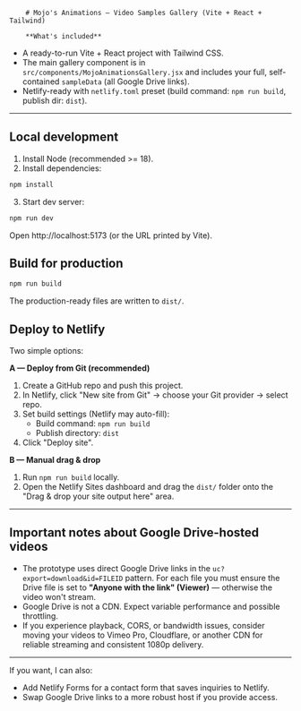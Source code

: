         # Mojo's Animations — Video Samples Gallery (Vite + React + Tailwind)

        **What's included**

- A ready-to-run Vite + React project with Tailwind CSS.
- The main gallery component is in `src/components/MojoAnimationsGallery.jsx` and includes your full, self-contained `sampleData` (all Google Drive links).
- Netlify-ready with `netlify.toml` preset (build command: `npm run build`, publish dir: `dist`).

---

## Local development

1. Install Node (recommended >= 18).
2. Install dependencies:

```bash
npm install
```

3. Start dev server:

```bash
npm run dev
```

Open http://localhost:5173 (or the URL printed by Vite).

## Build for production

```bash
npm run build
```

The production-ready files are written to `dist/`.

## Deploy to Netlify

Two simple options:

**A — Deploy from Git (recommended)**
1. Create a GitHub repo and push this project.
2. In Netlify, click "New site from Git" → choose your Git provider → select repo.
3. Set build settings (Netlify may auto-fill):
   - Build command: `npm run build`
   - Publish directory: `dist`
4. Click "Deploy site".

**B — Manual drag & drop**
1. Run `npm run build` locally.
2. Open the Netlify Sites dashboard and drag the `dist/` folder onto the "Drag & drop your site output here" area.

---

## Important notes about Google Drive-hosted videos

- The prototype uses direct Google Drive links in the `uc?export=download&id=FILEID` pattern. For each file you must ensure the Drive file is set to **"Anyone with the link" (Viewer)** — otherwise the video won't stream.
- Google Drive is not a CDN. Expect variable performance and possible throttling.
- If you experience playback, CORS, or bandwidth issues, consider moving your videos to Vimeo Pro, Cloudflare, or another CDN for reliable streaming and consistent 1080p delivery.

---

If you want, I can also:
- Add Netlify Forms for a contact form that saves inquiries to Netlify.
- Swap Google Drive links to a more robust host if you provide access.

